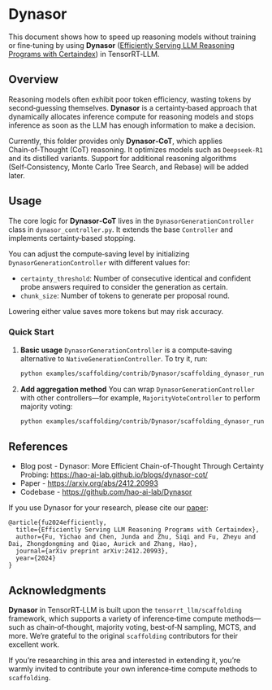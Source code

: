 # Dynasor

This document shows how to speed up reasoning models without training or fine‑tuning by using **Dynasor** ([Efficiently Serving LLM Reasoning Programs with Certaindex](https://arxiv.org/abs/2412.20993)) in TensorRT‑LLM.

## Overview

Reasoning models often exhibit poor token efficiency, wasting tokens by second‑guessing themselves. **Dynasor** is a certainty‑based approach that dynamically allocates inference compute for reasoning models and stops inference as soon as the LLM has enough information to make a decision.

Currently, this folder provides only **Dynasor‑CoT**, which applies Chain‑of‑Thought (CoT) reasoning. It optimizes models such as `Deepseek‑R1` and its distilled variants. Support for additional reasoning algorithms (Self‑Consistency, Monte Carlo Tree Search, and Rebase) will be added later.

## Usage

The core logic for **Dynasor‑CoT** lives in the `DynasorGenerationController` class in `dynasor_controller.py`. It extends the base `Controller` and implements certainty‑based stopping.

You can adjust the compute‑saving level by initializing `DynasorGenerationController` with different values for:

- `certainty_threshold`: Number of consecutive identical and confident probe answers required to consider the generation as certain.
- `chunk_size`: Number of tokens to generate per proposal round.

Lowering either value saves more tokens but may risk accuracy.

### Quick Start

1. **Basic usage**
  `DynasorGenerationController` is a compute‑saving alternative to `NativeGenerationController`. To try it, run:
   ```bash
   python examples/scaffolding/contrib/Dynasor/scaffolding_dynasor_run.py
   ```

2. **Add aggregation method**
  You can wrap `DynasorGenerationController` with other controllers—for example, `MajorityVoteController` to perform majority voting:
    ```bash
    python examples/scaffolding/contrib/Dynasor/scaffolding_dynasor_run.py --majority_vote
    ```

 ## References

 - Blog post - Dynasor: More Efficient Chain-of-Thought Through Certainty Probing: https://hao-ai-lab.github.io/blogs/dynasor-cot/
 - Paper - https://arxiv.org/abs/2412.20993
 - Codebase - https://github.com/hao-ai-lab/Dynasor

 If you use Dynasor for your research, please cite our [paper](https://arxiv.org/abs/2412.20993):
 ```
 @article{fu2024efficiently,
   title={Efficiently Serving LLM Reasoning Programs with Certaindex},
   author={Fu, Yichao and Chen, Junda and Zhu, Siqi and Fu, Zheyu and Dai, Zhongdongming and Qiao, Aurick and Zhang, Hao},
   journal={arXiv preprint arXiv:2412.20993},
   year={2024}
 }
 ```

## Acknowledgments

**Dynasor** in TensorRT‑LLM is built upon the `tensorrt_llm/scaffolding` framework, which supports a variety of inference‑time compute methods—such as chain‑of‑thought, majority voting, best‑of‑N sampling, MCTS, and more. We’re grateful to the original `scaffolding` contributors for their excellent work.

If you’re researching in this area and interested in extending it, you’re warmly invited to contribute your own inference‑time compute methods to `scaffolding`.
